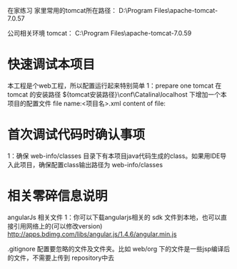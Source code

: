 
在家练习
家里常用的tomcat所在路径： D:\Program Files\apache-tomcat-7.0.57

公司相关环境
	tomcat： C:\Program Files\apache-tomcat-7.0.59
	

# 快速调试本项目

本工程是个web工程，所以配置运行起来特别简单
1：prepare one tomcat
在tomcat 的安装路径 ${tomcat安装路径}\conf\Catalina\localhost 下增加一个本项目的配置文件
file name:<项目名>.xml
content of file:
<Context path="quickStart" reloadable="true" docBase="D:\intellij_project\quickStart\web" workDir="D:\intellij_project\quickStart\web" />

# 首次调试代码时确认事项
1：确保 web-info/classes 目录下有本项目java代码生成的class。如果用IDE导入此项目，确保配置class输出路径为 web-info/classes


# 相关零碎信息说明


angularJs 相关文件
	1：你可以下载angularjs相关的 sdk 文件到本地，也可以直接引用网络上的(可以修改version)
		http://apps.bdimg.com/libs/angular.js/1.4.6/angular.min.js


.gitignore
    配置要忽略的文件及文件夹。比如
    web/org 下的文件是一些jsp编译后的文件，不需要上传到 repository中去
